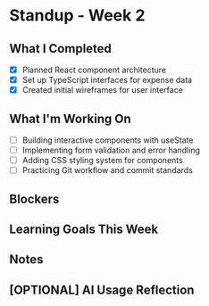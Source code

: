 # Standup - Week 2

## What I Completed
- [x] Planned React component architecture
- [x] Set up TypeScript interfaces for expense data
- [x] Created initial wireframes for user interface

## What I'm Working On
- [ ] Building interactive components with useState
- [ ] Implementing form validation and error handling
- [ ] Adding CSS styling system for components
- [ ] Practicing Git workflow and commit standards

## Blockers

## Learning Goals This Week

## Notes

## [OPTIONAL] AI Usage Reflection
